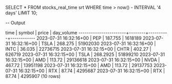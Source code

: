SELECT * FROM stocks_real_time srt
WHERE time > now() - INTERVAL '4 days'
LIMIT 10;

-- Output

time                   | symbol |  price   | day_volume 
-----------------------+--------+----------+------------
2023-07-31 16:32:16+00 | PEP    |  187.755 |    1618189
2023-07-31 16:32:16+00 | TSLA   |  268.275 |   51902030
2023-07-31 16:32:16+00 | INTC   |   36.035 |   22736715
2023-07-31 16:32:15+00 | CHTR   |   402.27 |     626719
2023-07-31 16:32:15+00 | TSLA   | 268.2925 |   51899210
2023-07-31 16:32:15+00 | AMD    |   113.72 |   29136618
2023-07-31 16:32:15+00 | NVDA   |   467.72 |   13951198
2023-07-31 16:32:15+00 | AMD    |   113.72 |   29137753
2023-07-31 16:32:15+00 | RTX    |    87.74 |    4295687
2023-07-31 16:32:15+00 | RTX    |    87.74 |    4295907
(10 rows)
